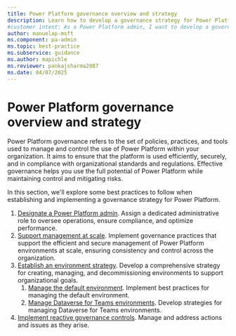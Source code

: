 ```yaml
---
title: Power Platform governance overview and strategy
description: Learn how to develop a governance strategy for Power Platform to ensure operational excellence, stability, and compliance for mission-critical workloads.
#customer intent: As a Power Platform admin, I want to develop a governance strategy for Power Platform so that I can ensure operational excellence and compliance for mission-critical workloads.
author: manuelap-msft
ms.component: pa-admin
ms.topic: best-practice
ms.subservice: guidance
ms.author: mapichle
ms.reviewer: pankajsharma2087
ms.date: 04/07/2025
---
```


# Power Platform governance overview and strategy

Power Platform governance refers to the set of policies, practices, and tools used to manage and control the use of Power Platform within your organization. It aims to ensure that the platform is used efficiently, securely, and in compliance with organizational standards and regulations. Effective governance helps you use the full potential of Power Platform while maintaining control and mitigating risks.

In this section, we'll explore some best practices to follow when establishing and implementing a governance strategy for Power Platform.

1. [Designate a Power Platform admin](pp-admin.md). Assign a dedicated administrative role to oversee operations, ensure compliance, and optimize performance.
1. [Support management at scale](govern-at-scale.md). Implement governance practices that support the efficient and secure management of Power Platform environments at scale, ensuring consistency and control across the organization.
1. [Establish an environment strategy](environment-strategy.md). Develop a comprehensive strategy for creating, managing, and decommissioning environments to support organizational goals.
    1. [Manage the default environment](manage-default-environment.md). Implement best practices for managing the default environment.
    1. [Manage Dataverse for Teams environments](teams-environment-strategy.md). Develop strategies for managing Dataverse for Teams environments.
1. [Implement reactive governance controls](reactive-governance.md). Manage and address actions and issues as they arise.
